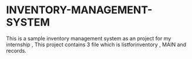 # INVENTORY-MANAGEMENT-SYSTEM
This is a sample inventory management system as an project for my internship , This project contains 3 file which is listforinventory , MAIN and records.
